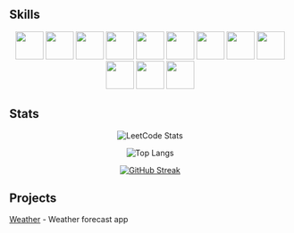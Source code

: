 ## Skills
<div align="center"> 
  
<img src="https://cdn.jsdelivr.net/gh/devicons/devicon@latest/icons/kotlin/kotlin-original.svg" height="50" width="50"/>
<img src="https://cdn.jsdelivr.net/gh/devicons/devicon@latest/icons/jetpackcompose/jetpackcompose-original.svg" height="50" width="50"/>
<img src="https://img.icons8.com/?size=100&id=P2AnGyiJxMpp&format=png&color=000000" height="50" width="50"/>          
<img src="https://cdn.jsdelivr.net/gh/devicons/devicon@latest/icons/ktor/ktor-original.svg" height="50" width="50"/>
<img src="https://cdn.jsdelivr.net/gh/devicons/devicon@latest/icons/git/git-original.svg" height="50" width="50"/>
<img src="https://cdn.jsdelivr.net/gh/devicons/devicon@latest/icons/sqlite/sqlite-original.svg" height="50" width="50"/>
<img src="https://cdn.jsdelivr.net/gh/devicons/devicon@latest/icons/androidstudio/androidstudio-original.svg" height="50" width="50"/>
<img src="https://cdn.jsdelivr.net/gh/devicons/devicon@latest/icons/figma/figma-original.svg" height="50" width="50"/>
<img src="https://cdn.jsdelivr.net/gh/devicons/devicon@latest/icons/java/java-original.svg" height="50" width="50"/>
<img src="https://cdn.jsdelivr.net/gh/devicons/devicon@latest/icons/materialui/materialui-original.svg" height="50" width="50"/>     
<img src="https://cdn.jsdelivr.net/gh/devicons/devicon@latest/icons/jetbrains/jetbrains-original.svg" height="50" width="50"/>
<img src="https://cdn.jsdelivr.net/gh/devicons/devicon@latest/icons/googlecloud/googlecloud-original.svg" height="50" width="50"/>
          
</div>
 

## Stats

<div align='center'>

  ![LeetCode Stats](https://leetcard.jacoblin.cool/mvrlxc?theme=dark&font=Roboto)

</div>
<div align='center'>

![Top Langs](https://github-readme-stats.vercel.app/api/top-langs/?username=mvrlxcdev&theme=tokyonight&card_width=500)

</div>
<div align='center'>

 [![GitHub Streak](https://streak-stats.demolab.com?user=mvrlxcdev&theme=dark&card_width=500&card_height=200)](https://git.io/streak-stats)

</div>

  

## Projects

[Weather](https://github.com/mvrlxcdev/weather) - Weather forecast app
